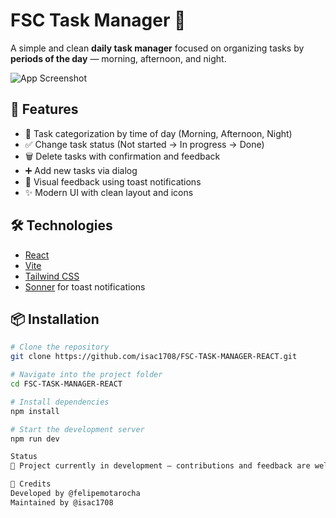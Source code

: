 # FSC Task Manager 📝

A simple and clean **daily task manager** focused on organizing tasks by **periods of the day** — morning, afternoon, and night.

![App Screenshot](./11b6876f-927d-44c1-b510-bfc920bf146d.png)

## 🚀 Features

- 📌 Task categorization by time of day (Morning, Afternoon, Night)
- ✅ Change task status (Not started → In progress → Done)
- 🗑️ Delete tasks with confirmation and feedback
- ➕ Add new tasks via dialog
- 🔔 Visual feedback using toast notifications
- ✨ Modern UI with clean layout and icons

## 🛠️ Technologies

- [React](https://reactjs.org/)
- [Vite](https://vitejs.dev/)
- [Tailwind CSS](https://tailwindcss.com/)
- [Sonner](https://sonner.emilkowal.ski/) for toast notifications

## 📦 Installation

```bash
# Clone the repository
git clone https://github.com/isac1708/FSC-TASK-MANAGER-REACT.git

# Navigate into the project folder
cd FSC-TASK-MANAGER-REACT

# Install dependencies
npm install

# Start the development server
npm run dev

Status
🧪 Project currently in development — contributions and feedback are welcome!

🙌 Credits
Developed by @felipemotarocha
Maintained by @isac1708
